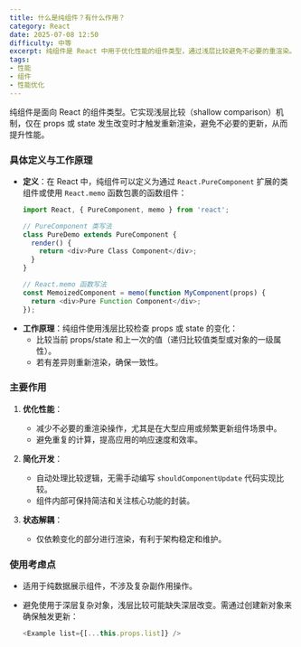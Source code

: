 ```yaml
---
title: 什么是纯组件？有什么作用？
category: React
date: 2025-07-08 12:50
difficulty: 中等
excerpt: 纯组件是 React 中用于优化性能的组件类型，通过浅层比较避免不必要的重渲染。
tags:
- 性能
- 组件
- 性能优化
---
```

纯组件是面向 React 的组件类型。它实现浅层比较（shallow comparison）机制，仅在 props 或 state 发生改变时才触发重新渲染，避免不必要的更新，从而提升性能。

### 具体定义与工作原理
- **定义**：在 React 中，纯组件可以定义为通过 `React.PureComponent` 扩展的类组件或使用 `React.memo` 函数包裹的函数组件：
  ```javascript
  import React, { PureComponent, memo } from 'react';

  // PureComponent 类写法
  class PureDemo extends PureComponent {
    render() {
      return <div>Pure Class Component</div>;
    }
  }

  // React.memo 函数写法
  const MemoizedComponent = memo(function MyComponent(props) {
    return <div>Pure Function Component</div>;
  });
  ```
- **工作原理**：纯组件使用浅层比较检查 props 或 state 的变化：
  - 比较当前 props/state 和上一次的值（递归比较值类型或对象的一级属性）。
  - 若有差异则重新渲染，确保一致性。

### 主要作用
1. **优化性能**：
   - 减少不必要的重渲染操作，尤其是在大型应用或频繁更新组件场景中。
   - 避免重复的计算，提高应用的响应速度和效率。

2. **简化开发**：
   - 自动处理比较逻辑，无需手动编写 `shouldComponentUpdate` 代码实现比较。
   - 组件内部可保持简洁和关注核心功能的封装。

3. **状态解耦**：
   - 仅依赖变化的部分进行渲染，有利于架构稳定和维护。

### 使用考虑点
- 适用于纯数据展示组件，不涉及复杂副作用操作。
- 避免使用于深层复杂对象，浅层比较可能缺失深层改变。需通过创建新对象来确保触发更新：
  
  ```javascript
  <Example list={[...this.props.list]} />
  ```
